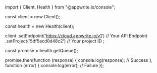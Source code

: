 import { Client, Health } from "@appwrite.io/console";

const client = new Client();

const health = new Health(client);

client
    .setEndpoint('https://cloud.appwrite.io/v1') // Your API Endpoint
    .setProject('5df5acd0d48c2') // Your project ID
;

const promise = health.getQueue();

promise.then(function (response) {
    console.log(response); // Success
}, function (error) {
    console.log(error); // Failure
});